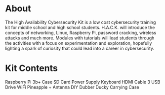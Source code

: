 # About
The High Availability Cybersecurity Kit is a low cost cybersecurity training kit for middle school and high school students. H.A.C.K. will introduce the concepts of networking, Linux, Raspberry Pi, password cracking, wireless attacks and much more. Modules with tutorials will lead students through the activities with a focus on experimentation and exploration, hopefully lighting a spark of curiosity that could lead into a career in cybersecurity.

# Kit Contents
Raspberry Pi 3b+
Case
SD Card
Power Supply
Keyboard
HDMI Cable
3 USB Drive
WiFi Pineapple + Antenna
DIY Dubber Ducky
Carrying Case
